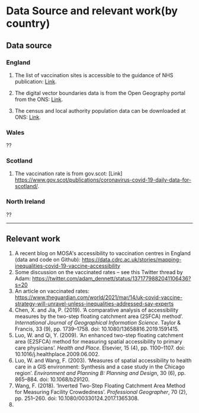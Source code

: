 # Data Source and relevant work(by country)

## Data source

### England

1. The list of vaccination sites is accessible to the guidance of NHS publication: [Link](https://www.england.nhs.uk/coronavirus/publication/vaccination-sites/).

2. The digital vector boundaries data is from the Open Geography portal from the ONS: [Link](https://geoportal.statistics.gov.uk/datasets/local-authority-districts-december-2020-uk-bgc?geometry=-69.187%2C46.017%2C64.319%2C63.434).

3. The census and local authority population data can be downloaded at ONS: [Link](https://www.ons.gov.uk/peoplepopulationandcommunity/populationandmigration/populationestimates/datasets/2011censuspopulationandhouseholdestimatesfortheunitedkingdom).


### Wales

??

### Scotland

1. The vaccination rate is from gov.scot: [Link] https://www.gov.scot/publications/coronavirus-covid-19-daily-data-for-scotland/.

### North Ireland

??

---

## Relevant work

1. A recent blog on MOSA's accessibility to vaccination centres in England (data and code on Github): https://data.cdrc.ac.uk/stories/mapping-inequalities-covid-19-vaccine-accessibility
2. Some discussion on the vaccinated rates – see this Twitter thread by Adam: https://twitter.com/adam_dennett/status/1371779882041106436?s=20
3. An article on vaccinated rates: https://www.theguardian.com/world/2021/mar/14/uk-covid-vaccine-strategy-will-unravel-unless-inequalities-addressed-say-experts
4. Chen, X. and Jia, P. (2019). ‘A comparative analysis of accessibility measures by the two-step floating catchment area (2SFCA) method’. *International Journal of Geographical Information Science*. Taylor & Francis, 33 (9), pp. 1739–1758. doi: 10.1080/13658816.2019.1591415.
5. Luo, W. and Qi, Y. (2009). ‘An enhanced two-step floating catchment area (E2SFCA) method for measuring spatial accessibility to primary care physicians’. *Health and Place*. Elsevier, 15 (4), pp. 1100–1107. doi: 10.1016/j.healthplace.2009.06.002.
6. Luo, W. and Wang, F. (2003). ‘Measures of spatial accessibility to health care in a GIS environment: Synthesis and a case study in the Chicago region’. *Environment and Planning B: Planning and Design*, 30 (6), pp. 865–884. doi: 10.1068/b29120.
7. Wang, F. (2018). ‘Inverted Two-Step Floating Catchment Area Method for Measuring Facility Crowdedness’. *Professional Geographer*, 70 (2), pp. 251–260. doi: 10.1080/00330124.2017.1365308.
8. 





